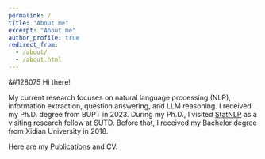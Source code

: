 ```yaml
---
permalink: /
title: "About me"
excerpt: "About me"
author_profile: true
redirect_from: 
  - /about/
  - /about.html
---
```


&#128075 Hi there!

My current research focuses on natural language processing (NLP), information extraction, question answering, and LLM reasoning. 
I received my Ph.D. degree from BUPT in 2023. During my Ph.D., I visited [StatNLP](https://istd.sutd.edu.sg/people/faculty/lu-wei) as a visiting research fellow at SUTD.
Before that, I received my Bachelor degree from Xidian University in 2018.

Here are my [Publications](https://hanjiale.github.io/publications/) and [CV](https://hanjiale.github.io/cv/).

<script type="text/javascript" id="mapmyvisitors" src="//mapmyvisitors.com/map.js?d=1-VHjMWjv_T_7OD7YwrBMGnwhoYkedc_-0wCnExqZIw&cl=ffffff&w=a"></script>